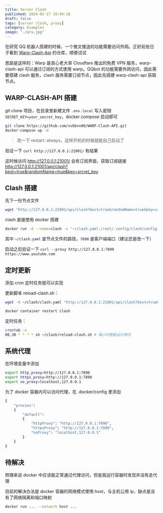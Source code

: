 ```yaml
---
title: Server Clash
published: 2024-02-17 18:46:18
draft: false
tags: [server clash, proxy]
category: Examples
image: "./aru.jpg"
---
```


在研究 QQ 机器人搭建的时候，一个推文推送的功能需要访问外网。正好前些日子看到 [Warp-Clash-Api](https://github.com/vvbbnn00/WARP-Clash-API) 的仓库，顺便试试

思路是这样的：Warp 是良心老大哥 Cloudfare 推出的免费 VPN 服务，warp-clash-api 可以通过订阅的方式使用 warp。QQbot 的功能需要外网访问，因此需要搭建 clash 服务，clash 服务需要订阅节点，因此先搭建 warp-clash-api 获取节点。

## WARP-CLASH-API 搭建

git clone 项目，在目录里新建文件 `.env.local` 写入密钥 `SECRET_KEY=your_secret_key`，docker compose 启动即可  
```bash
git clone https://github.com/vvbbnn00/WARP-Clash-API.git
docker-compose up -d
```

> 改一下 restart: always，这样开机的时候就能自己启动了

验证一下 `curl http://127.0.0.1:21001/` 有结果

这时候访问 http://127.0.0.1:21001/ 会有订阅界面，获取订阅链接  
http://127.0.0.1:21001/api/clash?best=true&randomName=true&key=srcret_key

## Clash 搭建

先下一份节点文件  
```bash
wget "http://127.0.0.1:21001/api/clash?best=true&randomName=true&key=srcret_key" -O clash.yaml
```

clash 直接使用 docker 搭建  
```bash
docker run -d --name=clash -v "~/clash.yaml:/root/.config/clash/config.yaml" -p "7890:7890" -p "7891:7891" -p "9090:9090" --restart=unless-stopped dreamacro/clash-premium
```

其中 `~/clash.yaml` 是节点文件的路径，`7890` 是客户端端口（建议还是改一下）

启动之后验证一下 `curl --proxy http://127.0.0.1:7890 https://www.youtube.com`

## 定时更新

添加 cron 定时任务就可以实现

更新脚本 reload-clash.sh：  
```bash
wget -O ~/clash/clash.yaml "http://127.0.0.1:21001/api/clash?best=true&randomName=true&key=srcret_key"

docker container restart clash
```

定时任务：  
```bash
crontab -e
00,30 * * * * sh ~/clash/reload-clash.sh # 每小时更新运行两次
```

## 系统代理

在环境变量中添加  
```bash
export http_proxy=http://127.0.0.1:7890
export https_proxy=http://127.0.0.1:7890
export no_proxy=localhost,127.0.0.1
```

为了 docker 容器内可以访问代理，在 .docker/config 里添加
```bash
{
    "proxies":
    {
        "default":
        {
            "httpProxy": "http://127.0.0.1:7890",
            "httpsProxy": "http://127.0.0.1:7890",
            "noProxy": "localhost,127.0.0.1"
        }
    }
}
```

## 待解决

照理来说 docker 中应该能正常通过代理访问，但是我运行容器时发现并没有走代理

目前的解决办法是 docker 容器的网络模式使用 host，与主机公用 ip，缺点是没有了网络隔离和端口映射

```bash
docker run ... --network host ...
```